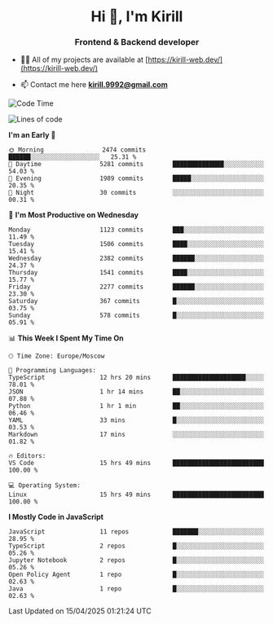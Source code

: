 <h1 align="center">Hi 👋, I'm Kirill</h1>
<h3 align="center">Frontend & Backend developer</h3>

- 👨‍💻 All of my projects are available at [https://kirill-web.dev/](https://kirill-web.dev/)

- 📫 Contact me here **kirill.9992@gmail.com**











<!--START_SECTION:waka-->
![Code Time](http://img.shields.io/badge/Code%20Time-2%2C209%20hrs%2041%20mins-blue)

![Lines of code](https://img.shields.io/badge/From%20Hello%20World%20I%27ve%20Written-5.5%20million%20lines%20of%20code-blue)

**I'm an Early 🐤** 

```text
🌞 Morning                2474 commits        ██████░░░░░░░░░░░░░░░░░░░   25.31 % 
🌆 Daytime                5281 commits        ██████████████░░░░░░░░░░░   54.03 % 
🌃 Evening                1989 commits        █████░░░░░░░░░░░░░░░░░░░░   20.35 % 
🌙 Night                  30 commits          ░░░░░░░░░░░░░░░░░░░░░░░░░   00.31 % 
```
📅 **I'm Most Productive on Wednesday** 

```text
Monday                   1123 commits        ███░░░░░░░░░░░░░░░░░░░░░░   11.49 % 
Tuesday                  1506 commits        ████░░░░░░░░░░░░░░░░░░░░░   15.41 % 
Wednesday                2382 commits        ██████░░░░░░░░░░░░░░░░░░░   24.37 % 
Thursday                 1541 commits        ████░░░░░░░░░░░░░░░░░░░░░   15.77 % 
Friday                   2277 commits        ██████░░░░░░░░░░░░░░░░░░░   23.30 % 
Saturday                 367 commits         █░░░░░░░░░░░░░░░░░░░░░░░░   03.75 % 
Sunday                   578 commits         █░░░░░░░░░░░░░░░░░░░░░░░░   05.91 % 
```


📊 **This Week I Spent My Time On** 

```text
🕑︎ Time Zone: Europe/Moscow

💬 Programming Languages: 
TypeScript               12 hrs 20 mins      ████████████████████░░░░░   78.01 % 
JSON                     1 hr 14 mins        ██░░░░░░░░░░░░░░░░░░░░░░░   07.88 % 
Python                   1 hr 1 min          ██░░░░░░░░░░░░░░░░░░░░░░░   06.46 % 
YAML                     33 mins             █░░░░░░░░░░░░░░░░░░░░░░░░   03.53 % 
Markdown                 17 mins             ░░░░░░░░░░░░░░░░░░░░░░░░░   01.82 % 

🔥 Editors: 
VS Code                  15 hrs 49 mins      █████████████████████████   100.00 % 

💻 Operating System: 
Linux                    15 hrs 49 mins      █████████████████████████   100.00 % 
```

**I Mostly Code in JavaScript** 

```text
JavaScript               11 repos            ███████░░░░░░░░░░░░░░░░░░   28.95 % 
TypeScript               2 repos             █░░░░░░░░░░░░░░░░░░░░░░░░   05.26 % 
Jupyter Notebook         2 repos             █░░░░░░░░░░░░░░░░░░░░░░░░   05.26 % 
Open Policy Agent        1 repo              █░░░░░░░░░░░░░░░░░░░░░░░░   02.63 % 
Java                     1 repo              █░░░░░░░░░░░░░░░░░░░░░░░░   02.63 % 
```




 Last Updated on 15/04/2025 01:21:24 UTC
<!--END_SECTION:waka-->
